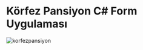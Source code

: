 # Körfez Pansiyon C# Form Uygulaması

![korfezpansiyon](https://user-images.githubusercontent.com/45171336/56520255-ab74f700-654c-11e9-85a5-69b91484a0d1.jpg)

